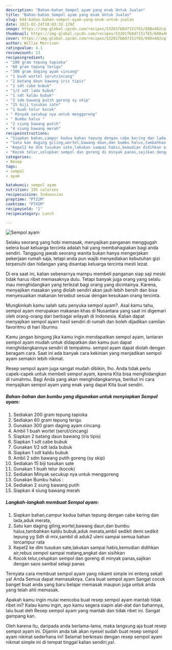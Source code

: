 ```yaml
---
description: "Bahan-bahan Sempol ayam yang enak Untuk Jualan"
title: "Bahan-bahan Sempol ayam yang enak Untuk Jualan"
slug: 644-bahan-bahan-sempol-ayam-yang-enak-untuk-jualan
date: 2021-02-24T18:03:33.129Z
image: https://img-global.cpcdn.com/recipes/53201fb8d7151f65/680x482cq70/sempol-ayam-foto-resep-utama.jpg
thumbnail: https://img-global.cpcdn.com/recipes/53201fb8d7151f65/680x482cq70/sempol-ayam-foto-resep-utama.jpg
cover: https://img-global.cpcdn.com/recipes/53201fb8d7151f65/680x482cq70/sempol-ayam-foto-resep-utama.jpg
author: Willie Morrison
ratingvalue: 4.1
reviewcount: 13
recipeingredient:
- "200 gram tepung tapioka"
- "60 gram tepung terigu"
- "300 gram daging ayam cincang"
- "1 buah wortel serutcincang"
- "2 batang daun bawang iris tipis"
- "1 sdt cabe bubuk"
- "1/2 sdt lada bubuk"
- "1 sdt kaldu bubuk"
- "2 sdm bawang putih goreng sy skip"
- "15 biji tusukan sate"
- "1 buah telur kocok"
- " Minyak secukup nya untuk menggoreng"
- " Bumbu halus "
- "2 siung bawang putih"
- "4 siung bawang merah"
recipeinstructions:
- "Siapkan bahan,campur kedua bahan tepung dengan cabe kering dan lada,aduk merata,"
- "Satu kan daging giling,wortel,bawang daun,dan bumbu halus,tambahkan kaldu bubuk,aduk merata,ambil sedikit demi sedikit tepung yg Sdh di mix,sambil di aduk2 uleni sampai semua bahan tercampur rata"
- "Kepel2 ke dlm tusukan sate,lakukan sampai habis,kemudian didihkan air,rebus sempol sampai matang,angkat dan sisihkan"
- "Kocok telur,celupkan sempol dan goreng di minyak panas,sajikan dengan saos sambal selagi panas"
categories:
- Resep
tags:
- sempol
- ayam

katakunci: sempol ayam 
nutrition: 195 calories
recipecuisine: Indonesian
preptime: "PT22M"
cooktime: "PT45M"
recipeyield: "1"
recipecategory: Lunch

---
```



![Sempol ayam](https://img-global.cpcdn.com/recipes/53201fb8d7151f65/680x482cq70/sempol-ayam-foto-resep-utama.jpg)

Selaku seorang yang hobi memasak, menyajikan panganan menggugah selera buat keluarga tercinta adalah hal yang membahagiakan bagi anda sendiri. Tanggung jawab seorang  wanita bukan hanya mengerjakan pekerjaan rumah saja, tetapi anda pun wajib menyediakan kebutuhan gizi terpenuhi dan hidangan yang disantap keluarga tercinta mesti lezat.

Di era  saat ini, kalian sebenarnya mampu membeli panganan siap saji meski tidak harus ribet memasaknya dulu. Tetapi banyak juga orang yang selalu mau menghidangkan yang terlezat bagi orang yang dicintainya. Karena, menyajikan masakan yang diolah sendiri akan jauh lebih bersih dan bisa menyesuaikan makanan tersebut sesuai dengan kesukaan orang tercinta. 



Mungkinkah kamu salah satu penyuka sempol ayam?. Asal kamu tahu, sempol ayam merupakan makanan khas di Nusantara yang saat ini digemari oleh orang-orang dari berbagai wilayah di Indonesia. Kalian dapat menyajikan sempol ayam hasil sendiri di rumah dan boleh dijadikan camilan favoritmu di hari liburmu.

Kamu jangan bingung jika kamu ingin mendapatkan sempol ayam, lantaran sempol ayam mudah untuk didapatkan dan kamu pun dapat menghidangkannya sendiri di tempatmu. sempol ayam dapat diolah dengan beragam cara. Saat ini ada banyak cara kekinian yang menjadikan sempol ayam semakin lebih nikmat.

Resep sempol ayam juga sangat mudah dibikin, lho. Anda tidak perlu capek-capek untuk membeli sempol ayam, karena Kita bisa menghidangkan di rumahmu. Bagi Anda yang akan menghidangkannya, berikut ini cara menyajikan sempol ayam yang enak yang dapat Kita buat sendiri.

<!--inarticleads1-->

##### Bahan-bahan dan bumbu yang digunakan untuk menyiapkan Sempol ayam:

1. Sediakan 200 gram tepung tapioka
1. Sediakan 60 gram tepung terigu
1. Gunakan 300 gram daging ayam cincang
1. Ambil 1 buah wortel (serut/cincang)
1. Siapkan 2 batang daun bawang (iris tipis)
1. Siapkan 1 sdt cabe bubuk
1. Gunakan 1/2 sdt lada bubuk
1. Siapkan 1 sdt kaldu bubuk
1. Ambil 2 sdm bawang putih goreng (sy skip)
1. Sediakan 15 biji tusukan sate
1. Gunakan 1 buah telur (kocok)
1. Sediakan  Minyak secukup nya untuk menggoreng
1. Gunakan  Bumbu halus :
1. Sediakan 2 siung bawang putih
1. Siapkan 4 siung bawang merah




<!--inarticleads2-->

##### Langkah-langkah membuat Sempol ayam:

1. Siapkan bahan,campur kedua bahan tepung dengan cabe kering dan lada,aduk merata,
1. Satu kan daging giling,wortel,bawang daun,dan bumbu halus,tambahkan kaldu bubuk,aduk merata,ambil sedikit demi sedikit tepung yg Sdh di mix,sambil di aduk2 uleni sampai semua bahan tercampur rata
1. Kepel2 ke dlm tusukan sate,lakukan sampai habis,kemudian didihkan air,rebus sempol sampai matang,angkat dan sisihkan
1. Kocok telur,celupkan sempol dan goreng di minyak panas,sajikan dengan saos sambal selagi panas




Ternyata cara membuat sempol ayam yang nikamt simple ini enteng sekali ya! Anda Semua dapat memasaknya. Cara buat sempol ayam Sangat cocok banget buat anda yang baru belajar memasak maupun juga untuk anda yang telah ahli memasak.

Apakah kamu ingin mulai mencoba buat resep sempol ayam mantab tidak ribet ini? Kalau kamu ingin, ayo kamu segera siapin alat-alat dan bahannya, lalu buat deh Resep sempol ayam yang mantab dan tidak ribet ini. Sangat gampang kan. 

Oleh karena itu, daripada anda berlama-lama, maka langsung aja buat resep sempol ayam ini. Dijamin anda tak akan nyesel sudah buat resep sempol ayam nikmat sederhana ini! Selamat berkreasi dengan resep sempol ayam nikmat simple ini di tempat tinggal kalian sendiri,ya!.

